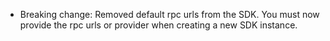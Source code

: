 - Breaking change: Removed default rpc urls from the SDK. You must now provide the rpc urls or provider when creating a new SDK instance.
